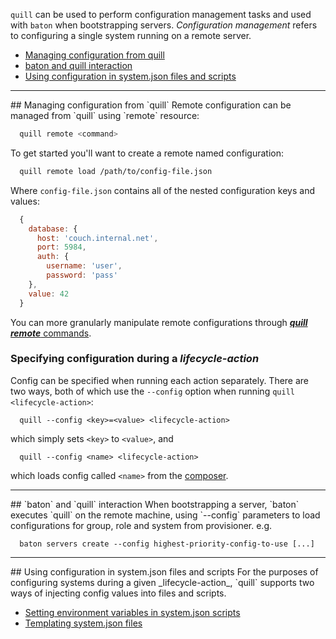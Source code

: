 `quill` can be used to perform configuration management tasks and used with `baton` when bootstrapping servers. _Configuration management_ refers to configuring a single system running on a remote server.

* [Managing configuration from quill](#managing)
* [baton and quill interaction](#baton-quill)
* [Using configuration in system.json files and scripts](#scripts-files)

<hr/>
<a name="managing"></a>
## Managing configuration from `quill`
Remote configuration can be managed from `quill` using `remote` resource:

``` bash
  quill remote <command>
```

To get started you'll want to create a remote named configuration:

``` bash
  quill remote load /path/to/config-file.json
```

Where `config-file.json` contains all of the nested configuration keys and values:

``` js
  {
    database: {
      host: 'couch.internal.net',
      port: 5984,
      auth: {
        username: 'user',
        password: 'pass'
    },
    value: 42
  }
```

You can more granularly manipulate remote configurations through [**_quill remote_** commands](/quill/resources/remote).

### Specifying configuration during a _lifecycle-action_
Config can be specified when running each action separately. There are two ways, both of which use the `--config` option when running `quill <lifecycle-action>`:

```
  quill --config <key>=<value> <lifecycle-action>
```

which simply sets `<key>` to `<value>`, and

```
  quill --config <name> <lifecycle-action>
```

which loads config called `<name>` from the [composer](/conservatory/composer).

<hr/>
<a name="baton-quill"></a>
## `baton` and `quill` interaction
When bootstrapping a server, `baton` executes `quill` on the remote machine, using `--config` parameters to load configurations for group, role and system from provisioner. e.g.

```
  baton servers create --config highest-priority-config-to-use [...]
```

<hr/>
<a name="scripts-files"></a>
## Using configuration in system.json files and scripts
For the purposes of configuring systems during a given _lifecycle-action_, `quill` supports two ways of injecting config values into files and scripts.

* [Setting environment variables in system.json scripts](/system-json/configuration#scripts)
* [Templating system.json files](/system-json/configuration#files)

[meta:title]: <> (Working with configuration)
